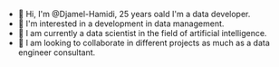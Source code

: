 - 👋 Hi, I'm @Djamel-Hamidi, 25 years oald I'm a data developer.
- 👀 I'm interested in a development in data management.
- 🌱 I am currently a data scientist in the field of artificial intelligence.
- 💞️ I am looking to collaborate in different projects as much as a data engineer consultant.

<!---
djamel-rgb/djamel-rgb is a ✨ special ✨ repository because its `README.md` (this file) appears on your GitHub profile.
You can click the Preview link to take a look at your changes.
--->
